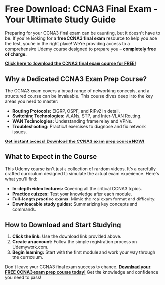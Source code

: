 # Free Download: CCNA3 Final Exam - Your Ultimate Study Guide

Preparing for your CCNA3 final exam can be daunting, but it doesn't have to be. If you're looking for a **free CCNA3 final exam** resource to help you ace the test, you're in the right place! We’re providing access to a comprehensive Udemy course designed to prepare you – **completely free of charge.**

[**Click here to download the CCNA3 final exam course for FREE!**](https://udemywork.com/ccna3-final-exam)

## Why a Dedicated CCNA3 Exam Prep Course?

The CCNA3 exam covers a broad range of networking concepts, and a structured course can be invaluable. This course dives deep into the key areas you need to master:

*   **Routing Protocols:** EIGRP, OSPF, and RIPv2 in detail.
*   **Switching Technologies:** VLANs, STP, and Inter-VLAN Routing.
*   **WAN Technologies:** Understanding frame relay and VPNs.
*   **Troubleshooting:** Practical exercises to diagnose and fix network issues.

[**Get instant access! Download the CCNA3 exam prep course NOW!**](https://udemywork.com/ccna3-final-exam)

## What to Expect in the Course

This Udemy course isn't just a collection of random videos. It's a carefully crafted curriculum designed to simulate the actual exam experience. Here's what you'll find:

*   **In-depth video lectures:** Covering all the critical CCNA3 topics.
*   **Practice quizzes:** Test your knowledge after each module.
*   **Full-length practice exams:** Mimic the real exam format and difficulty.
*   **Downloadable study guides:** Summarizing key concepts and commands.

## How to Download and Start Studying

1.  **Click the link:** Use the download link provided above.
2.  **Create an account:** Follow the simple registration process on Udemywork.com.
3.  **Begin learning:** Start with the first module and work your way through the curriculum.

Don't leave your CCNA3 final exam success to chance. **[Download your FREE CCNA3 exam prep course today!](https://udemywork.com/ccna3-final-exam)** Get the knowledge and confidence you need to pass!
